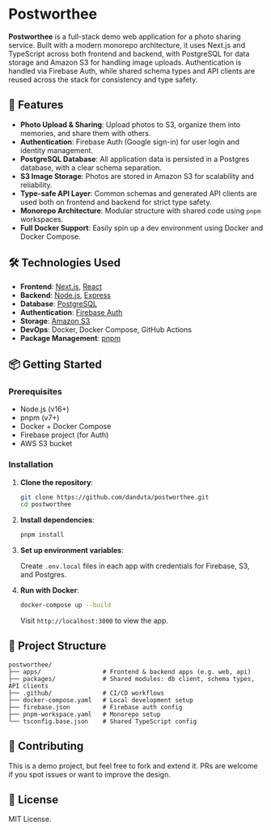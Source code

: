 # Postworthee

**Postworthee** is a full-stack demo web application for a photo sharing service. Built with a modern monorepo architecture, it uses Next.js and TypeScript across both frontend and backend, with PostgreSQL for data storage and Amazon S3 for handling image uploads. Authentication is handled via Firebase Auth, while shared schema types and API clients are reused across the stack for consistency and type safety.

## 📸 Features

- **Photo Upload & Sharing**: Upload photos to S3, organize them into memories, and share them with others.
- **Authentication**: Firebase Auth (Google sign-in) for user login and identity management.
- **PostgreSQL Database**: All application data is persisted in a Postgres database, with a clear schema separation.
- **S3 Image Storage**: Photos are stored in Amazon S3 for scalability and reliability.
- **Type-safe API Layer**: Common schemas and generated API clients are used both on frontend and backend for strict type safety.
- **Monorepo Architecture**: Modular structure with shared code using `pnpm` workspaces.
- **Full Docker Support**: Easily spin up a dev environment using Docker and Docker Compose.

## 🛠️ Technologies Used

- **Frontend**: [Next.js](https://nextjs.org/), [React](https://reactjs.org/)
- **Backend**: [Node.js](https://nodejs.org/), [Express](https://expressjs.com/)
- **Database**: [PostgreSQL](https://www.postgresql.org/)
- **Authentication**: [Firebase Auth](https://firebase.google.com/products/auth)
- **Storage**: [Amazon S3](https://aws.amazon.com/s3/)
- **DevOps**: Docker, Docker Compose, GitHub Actions
- **Package Management**: [pnpm](https://pnpm.io/)

## 📦 Getting Started

### Prerequisites

- Node.js (v16+)
- pnpm (v7+)
- Docker + Docker Compose
- Firebase project (for Auth)
- AWS S3 bucket

### Installation

1. **Clone the repository**:

   ```bash
   git clone https://github.com/danduta/postworthee.git
   cd postworthee
   ```

2. **Install dependencies**:

   ```bash
   pnpm install
   ```

3. **Set up environment variables**:

   Create `.env.local` files in each app with credentials for Firebase, S3, and Postgres.

4. **Run with Docker**:

   ```bash
   docker-compose up --build
   ```

   Visit `http://localhost:3000` to view the app.

## 🧱 Project Structure

```
postworthee/
├── apps/                 # Frontend & backend apps (e.g. web, api)
├── packages/             # Shared modules: db client, schema types, API clients
├── .github/              # CI/CD workflows
├── docker-compose.yaml   # Local development setup
├── firebase.json         # Firebase auth config
├── pnpm-workspace.yaml   # Monorepo setup
└── tsconfig.base.json    # Shared TypeScript config
```

## 🤝 Contributing

This is a demo project, but feel free to fork and extend it. PRs are welcome if you spot issues or want to improve the design.

## 📄 License

MIT License.

